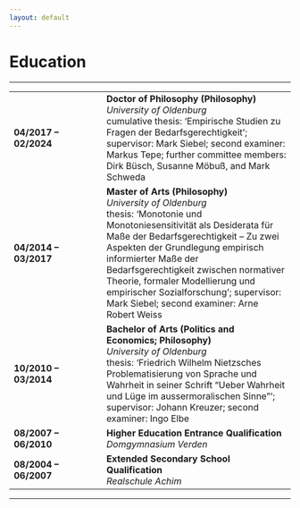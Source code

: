 ```yaml
---
layout: default
---
```


# Education

***

<table>
   <tr>
      <td width="150">
         <b>04/2017 – 02/2024</b>
      </td>
      <td>
         <b>Doctor of Philosophy (Philosophy)</b><br>
         <i>University of Oldenburg</i><br>
         cumulative thesis: ‘Empirische Studien zu Fragen der Bedarfsgerechtigkeit’; supervisor: Mark Siebel; second examiner: Markus Tepe; further committee members: Dirk Büsch, Susanne Möbuß, and Mark Schweda
      </td>
   </tr>
   <tr>
      <td>
         <b>04/2014 – 03/2017</b>
      </td>
      <td>
         <b>Master of Arts (Philosophy)</b><br>
         <i>University of Oldenburg</i><br>
         thesis: ‘Monotonie und Monotoniesensitivität als Desiderata für Maße der Bedarfsgerechtigkeit – Zu zwei Aspekten der Grundlegung empirisch informierter Maße der Bedarfsgerechtigkeit zwischen normativer Theorie, formaler Modellierung und empirischer Sozialforschung’; supervisor: Mark Siebel; second examiner: Arne Robert Weiss
      </td>
   </tr>
   <tr>
      <td>
         <b>10/2010 – 03/2014</b>
      </td>
      <td>
         <b>Bachelor of Arts (Politics and Economics; Philosophy)</b><br>
         <i>University of Oldenburg</i><br>
         thesis: ‘Friedrich Wilhelm Nietzsches Problematisierung von Sprache und Wahrheit in seiner Schrift “Ueber Wahrheit und Lüge im aussermoralischen Sinne”’; supervisor: Johann Kreuzer; second examiner: Ingo Elbe
      </td>
   </tr>
   <tr>
      <td>
         <b>08/2007 – 06/2010</b>
      </td>
      <td>
         <b>Higher Education Entrance Qualification</b><br>
         <i>Domgymnasium Verden</i><br>
      </td>
   </tr>
   <tr>
      <td>
         <b>08/2004 – 06/2007</b>
      </td>
      <td>
         <b>Extended Secondary School Qualification</b><br>
         <i>Realschule Achim</i><br>
      </td>
   </tr>
</table>

***
